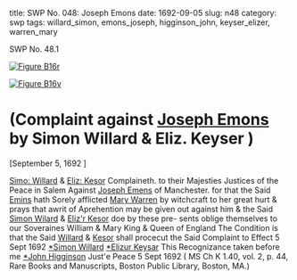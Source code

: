 title: SWP No. 048: Joseph Emons
date: 1692-09-05
slug: n48
category: swp
tags: willard_simon, emons_joseph, higginson_john, keyser_elizer, warren_mary




<div markdown class="doc" id="n48.1">

<div class="doc_id">SWP No. 48.1</div>


<span markdown class="figure">[![Figure B16r](archives/BPL/gifs/B16A.gif)](archives/BPL/LARGE/B16A.jpg)</span>

<span markdown class="figure">[![Figure B16v](archives/BPL/gifs/B16B.gif)](archives/BPL/LARGE/B16B.jpg)</span>

# (Complaint against [Joseph Emons](/tag/emons_joseph.html) by Simon Willard & Eliz. Keyser )

[September 5, 1692 ]

[Simo: Willard](/tag/willard_simon.html) & [Eliz: Kesor](/tag/keyser_elizer.html) Complaineth. to their Majesties Justices of the Peace in Salem Against [Joseph Emens](/tag/emons_joseph.html) of Manchester. for that  the Said [Emins](/tag/emons_joseph.html) hath Sorely afflicted [Mary Warren](/tag/warren_mary.html) by witchcraft to  her great hurt & prays that awrit of Aprehention may be given out  against him & the Said [Simon Wilard](/tag/willard_simon.html) & [Eliz'r Kesor](/tag/keyser_elizer.html) doe by these pre-  sents oblige themselves to our Soveraines William & Mary King  & Queen of England The Condition is that the Said [Willard](/tag/willard_simon.html) & [Kesor](/tag/keyser_elizer.html)  shall procecut the Said Complaint to Effect
5 Sept 1692   [*Simon Willard](/tag/willard_simon.html)  [*Elizur Keysar](/tag/keyser_elizer.html) This Recognizance taken  before me [*John Higginson](/tag/higginson_john.html) Just'e Peace  5 Sept 1692 ( MS Ch K 1.40, vol. 2, p. 44, Rare Books and Manuscripts, Boston Public Library, Boston, MA.)

</div>


